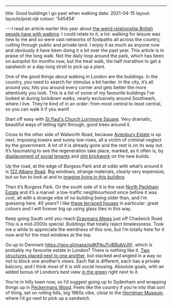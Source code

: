 ---
title: Good buildings I go past when walking
date: 2021-04-15
layout: layouts/post.njk
colour: '545454'

---I read an article earlier this year about [the weird relationship British people have with walking](https://bit.ly/3aSWhzs). I could relate to it, a lot: walking for leisure was new to me and so were vast networks of footpaths all across the country, cutting through public and private land. I enjoy it as much as anyone now and obviously it have been doing it a lot over the past year. This article is in praise of the long walk. Not the daily loop around the park, which has been on autopilot for months now, but the treat walk, the half marathon to get a sandwich or a day-long stroll to pick up a plant. 

One of the good things about walking in London are the buildings. In the country, you need to search for stimulus a bit harder. In the city, it’s all around you, hits you around every corner and gets better the more attentively you look. This is a list of some of my favourite buildings I’ve looked at during lockdown walks, nearly exclusively around Southwark, where I live. They’re kind of in an order: from most central to least central, so you can walk it if you want!

Start off easy with [St Paul's Church Lorrimore Square](https://goo.gl/maps/pZNz9Y9o53a8LvTVA). Very dramatic, beautiful ways of letting light through, good trees around it.

Cross to the other side of Walworth Road, because [Aylesbury Estate](https://goo.gl/maps/9KAknZPp1PChMb5J8) is up next. Imposing towers and sunny low-rises, all a victim of criminal neglect by the government. A lot of it is already gone and the rest is on its way out. It’s fascinating to see the regeneration take place, marked, as it often is, by [displacement of social tenants](https://novaramedia.com/2021/02/03/is-a-london-council-trying-to-freeze-black-and-brown-residents-out-of-their-homes-during-a-pandemic/) and [shit brickwork](http://aylesburynow.london/regeneration) on the new builds.

Up the road, at the edge of Burgess Park and at odds with what’s around it is [122 Albany Road](https://goo.gl/maps/UqTo36hyXsk4nkZK9). Big windows, strange materials, clearly very expensive, but so fun to look at and to [imagine living in this building](https://emulsionarchitecture.com/2018/06/13/albany-road/).

Then it’s Burgess Park. On the south side of it is the vast [North Peckham Estate](https://municipaldreams.wordpress.com/2016/10/11/the-five-estates-peckham-part-one/) and it’s a marvel: a low-traffic neighbourhood since before it was cool, all with a strange vibe of no building being older than, and I’m guessing here, 40 years? I like [these terraced houses](https://goo.gl/maps/ubC8YFPosd9YjbKF6) in particular: great colours and I will forever big up using glass tiles in this way.

Keep going South until you reach [Draymans Mews](https://goo.gl/maps/g1ixBimTnDGVRozr5) just off Chadwick Road. This is a mid-2000s special. Buildings that totally reject timelessness. Took me a while to appreciate the weirdness of this one, but I’m totally here for it now and for the mad windows at the top.

Go up to Denmark https://goo.gl/maps/pdKPikuTviBBubVJ9), which is probably my favourite estate in London? There is nothing like it. [Two structures placed next to one another](https://www.sosbrutalism.org/cms/16818591), but stacked and angled in a way so not to block one another’s views. Each flat is different, each has a private balcony, and I think most of it is still social housing. Absolute goals, with an added bonus of London’s best view [in the green](http://www.dawsonshill.org.uk) right next to it.

You’re in hilly town now, so I’d suggest going up to Sydenham and wrapping things up in [Peckermans Wood](https://www.wowhaus.co.uk/tag/peckarmans-wood/). Feels like the country if you’re into that sort of thing, set on rolling hills, big 1960s vibe, close to the [Horniman Museum](https://www.horniman.ac.uk), where I’d go next to pick up a sandwich.
